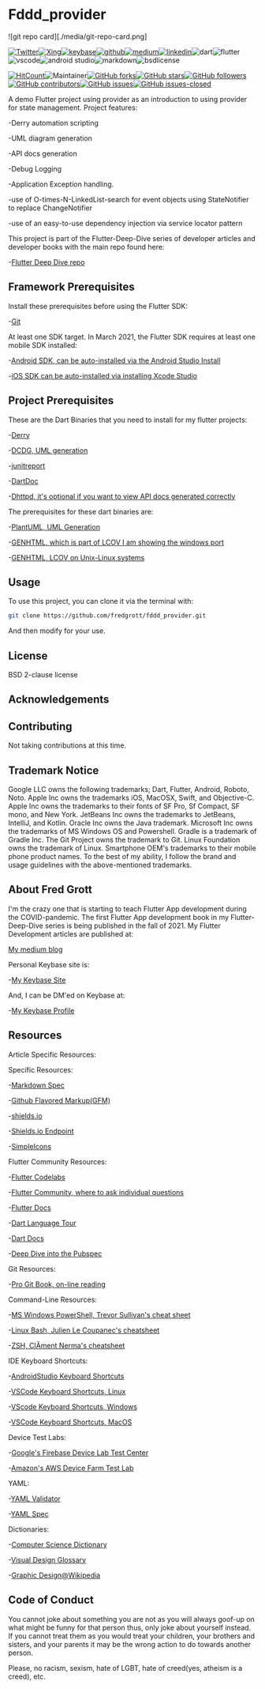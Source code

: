 # Fddd_provider

![git repo card][./media/git-repo-card.png]

[![Twitter](https://img.shields.io/badge/Twitter-1DA1F2?style=for-the-badge&logo=twitter&logoColor=white)](https://twitter.com/fredgrott)[![Xing](https://img.shields.io/badge/Xing-006567?style=for-the-badge&logo=xing&logoColor=white)](https://www.xing.com/profile/Fred_Grott/cv)[![keybase](https://img.shields.io/badge/Keybase-33A0FF?&style=for-the-badge&logo=keybase&logoColor=white)](https://keybase.io/fredgrott)[![github](https://img.shields.io/badge/GitHub-181717?style=for-the-badge&logo=github&logoColor=white)](https://github.com/fredgrott)[![medium](https://img.shields.io/badge/medium-%2312100E.svg?&style=for-the-badge&logo=medium&logoColor=white)](https://fredgrott.medium.com)[![linkedin](https://img.shields.io/badge/LinkedIn-0077B5?style=for-the-badge&logo=linkedin&logoColor=white)](https://www.linkedin.com/in/fredgrottstartupfluttermobileappdesigner/)![dart](https://img.shields.io/badge/dart-%230175C2.svg?&style=for-the-badge&logo=dart&logoColor=white)![flutter](https://img.shields.io/badge/Flutter%20-%2302569B.svg?&style=for-the-badge&logo=Flutter&logoColor=white)![vscode](https://img.shields.io/badge/VSCode-007ACC?&style=for-the-badge&logo=visual-studio-code&logoColor=white)![android studio](https://img.shields.io/badge/Android_Studio-3DDC84?&style=for-the-badge&logo=android-studio&logoColor=white)![markdown](https://img.shields.io/badge/Markdown-000000?&style=for-the-badge&logo=markdown&logoColor=white)![bsdlicense](https://img.shields.io/badge/-BSD_License-61DAFB?&logoColor=white&style=for-the-badge)

[![HitCount](http://hits.dwyl.com/fredgrott/fddd_provider.svg)](http://hits.dwyl.com/fredgrott/fddd_provider)![Maintainer](https://img.shields.io/badge/maintainer-theMaintainer-blue)[![GitHub forks](https://img.shields.io/github/forks/fredgrott/fddd_provider.svg?style=social&label=Fork&maxAge=2592000)](https://GitHub.com/fredgrott/fddd_provider/network/)[![GitHub stars](https://img.shields.io/github/stars/fredgrott/fddd_provider.svg?style=social&label=Star&maxAge=2592000)](https://GitHub.com/fredgrott/fddd_provider/stargazers/)[![GitHub followers](https://img.shields.io/github/followers/fredgrott.svg?style=social&label=Follow&maxAge=2592000)](https://github.com/fredgrott?tab=followers)[![GitHub contributors](https://img.shields.io/github/contributors/fredgrott/fddd_provider.svg)](https://github.com/fredgrott/fddd_provider/graphs/contributors/)[![GitHub issues](https://img.shields.io/github/issues/fredgrott/fddd_provider.svg)](https://GitHub.com/fredgrott/fddd_provider/issues/)[![GitHub issues-closed](https://img.shields.io/github/issues-closed/fredgrott/fddd_provider.svg)](https://GitHub.com/fredgrott/fddd_provider/issues?q=is%3Aissue+is%3Aclosed)

A demo Flutter project using provider as an introduction to using provider for state management. Project features:

-Derry automation scripting

-UML diagram generation

-API docs generation

-Debug Logging

-Application Exception handling.

-use of O-times-N-LinkedList-search for event objects using StateNotifier to replace ChangeNotifier

-use of an easy-to-use dependency injection via service locator pattern

This project is part of the Flutter-Deep-Dive series of developer articles and developer books with the main repo found here:

-[Flutter Deep Dive repo](https://github.com/fredgrott/flutterdeepdive)

## Framework Prerequisites

Install these prerequisites before using the Flutter SDK:

-[Git](https://git-scm.com/)

At least one SDK target. In March 2021, the Flutter SDK requires at least one mobile SDK installed:

-[Android SDK, can be auto-installed via the Android Studio Install](https://developer.android.com/studio)

-[iOS SDK can be auto-installed via installing Xcode Studio](https://developer.apple.com/xcode/)

## Project Prerequisites

These are the Dart Binaries that you need to install for my flutter projects:

-[Derry](https://pub.dev/packages/derry)

-[DCDG, UML generation](https://pub.dev/packages/dcdg)

-[junitreport](https://pub.dev/packages/junitreport)

-[DartDoc](https://pub.dev/packages/dartdoc)

-[Dhttpd, it's optional if you want to view API docs generated correctly](https://pub.dev/packages/dhttpd)

The prerequisites for these dart binaries are:

-[PlantUML, UML Generation](https://plantuml.com/)

-[GENHTML, which is part of LCOV I am showing the windows port](https://chocolatey.org/packages/lcov)

-[GENHTML, LCOV on Unix-Linux systems](http://ltp.sourceforge.net/coverage/lcov.php)

## Usage

To use this project, you can clone it via the terminal with:

```bash
git clone https://github.com/fredgrott/fddd_provider.git
```

And then modify for your use.

## License

BSD 2-clause license

## Acknowledgements

## Contributing

Not taking contributions at this time.

## Trademark Notice

Google LLC owns the following trademarks; Dart, Flutter, Android, Roboto, Noto. Apple Inc owns the trademarks iOS, MacOSX, Swift, and Objective-C. Apple Inc owns the trademarks to their fonts of SF Pro, Sf Compact, SF mono, and New York. JetBeans Inc owns the trademarks to JetBeans, IntelliJ, and Kotlin. Oracle Inc owns the Java trademark. Microsoft Inc owns the trademarks of MS Windows OS and Powershell. Gradle is a trademark of Gradle Inc. The Git Project owns the trademark to Git. Linux Foundation owns the trademark of Linux. Smartphone OEM's trademarks to their mobile phone product names. To the best of my ability, I follow the brand and usage guidelines with the above-mentioned trademarks.

## About Fred Grott

I'm the crazy one that is starting to teach Flutter App development during the COVID-pandemic. The first Flutter App development book in my Flutter-Deep-Dive series is being published in the fall of 2021. My Flutter Development articles are published at:

[My medium blog](https://fredgrott.medium.com
)

Personal Keybase site is:

-[My Keybase Site](https://fredgrott.keybase.pub)

And, I can be DM'ed on Keybase at:

-[My Keybase Profile](https://keybase.io/fredgrott)

## Resources

Article Specific Resources:

Specific Resources:

-[Markdown Spec](https://daringfireball.net/projects/markdown/syntax)

-[Github Flavored Markup(GFM)](https://github.github.com/gfm/)

-[shields.io](https://sheilds.io)

-[Shields.io Endpoint](https://shields.io/endpoint)

-[SimpleIcons](https://simpleicons.org/)

Flutter Community Resources:

-[Flutter Codelabs](https://flutter.dev/docs/codelabs)

-[Flutter Community, where to ask individual questions](https://flutter.dev/community)

-[Flutter Docs](https://flutter.dev/docs)

-[Dart Language Tour](https://dart.dev/guides/language/language-tour)

-[Dart Docs](https://dart.dev/guides)

-[Deep Dive into the Pubspec](https://medium.com/flutter-community/deep-dive-into-the-pubspec-yaml-file-fb56ac8683b9)

Git Resources:

-[Pro Git Book, on-line reading](https://git-scm.com/book/en/v2)

Command-Line Resources:

-[MS Windows PowerShell, Trevor Sullivan's cheat sheet](https://gist.github.com/pcgeek86/336e08d1a09e3dd1a8f0a30a9fe61c8a)

-[Linux Bash, Julien Le Coupanec's cheatsheet](https://gist.github.com/LeCoupa/122b12050f5fb267e75f)

-[ZSH, ClÃment Nerma's cheatsheet](https://gist.github.com/ClementNerma/1dd94cb0f1884b9c20d1ba0037bdcde2)

IDE Keyboard Shortcuts:

-[AndroidStudio Keyboard Shortcuts](https://developer.android.com/studio/intro/keyboard-shortcuts)

-[VSCode Keyboard Shortcuts, Linux](https://code.visualstudio.com/shortcuts/keyboard-shortcuts-linux.pdf)

-[VScode Keyboard Shortcuts, Windows](https://code.visualstudio.com/shortcuts/keyboard-shortcuts-windows.pdf)

-[VSCode Keyboard Shortcuts, MacOS](https://code.visualstudio.com/shortcuts/keyboard-shortcuts-macos.pdf?WT.mc_id=code-online-jopapa)

Device Test Labs:

-[Google's Firebase Device Lab Test Center](https://firebase.google.com/docs/test-lab)

-[Amazon's AWS Device Farm Test Lab](https://aws.amazon.com/device-farm/)

YAML:

-[YAML Validator](https://codebeautify.org/yaml-validator)

-[YAML Spec](https://yaml.org/spec/)

Dictionaries:

-[Computer Science Dictionary](https://www.oxfordreference.com/view/10.1093/acref/9780199688975.001.0001/acref-9780199688975)

-[Visual Design Glossary](https://www.usability.gov/what-and-why/glossary/tag/visual-design/index.html)

-[Graphic Design@Wikipedia](https://en.wikipedia.org/wiki/Graphic_design)

## Code of Conduct

You cannot joke about something you are not as you will always goof-up on what might be funny for that person thus, only joke about yourself instead. If you cannot treat them as you would treat your children, your brothers and sisters, and your parents it may be the wrong action to do towards another person.

Please, no racism, sexism, hate of LGBT, hate of creed(yes, atheism is a creed), etc.

